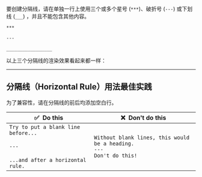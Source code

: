 要创建分隔线，请在单独一行上使用三个或多个星号 (`***`)、破折号 (`---`) 或下划线 (`___`) ，并且不能包含其他内容。

```
***

---

_________________
```

以上三个分隔线的渲染效果看起来都一样：

---

## 分隔线（Horizontal Rule）用法最佳实践

为了兼容性，请在分隔线的前后均添加空白行。

|✅  Do this|❌  Don't do this|
|---|---|
|`Try to put a blank line before... `<br><BR>`---`<br><BR>`...and after a horizontal rule.`|`Without blank lines, this would be a heading.`<BR>`---`<BR>`Don't do this!`|